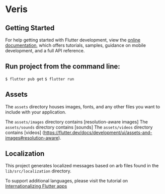 # Veris

## Getting Started

For help getting started with Flutter development, view the
[online documentation](https://flutter.dev/docs), which offers tutorials,
samples, guidance on mobile development, and a full API reference.

## Run project from the command line:
`$ flutter pub get`
`$ flutter run`

## Assets

The `assets` directory houses images, fonts, and any other files you want to
include with your application.

The `assets/images` directory contains [resolution-aware images]
The `assets/sounds` directory contains [sounds]
The `assets/videos` directory contains [videos]
(https://flutter.dev/docs/development/ui/assets-and-images#resolution-aware).

## Localization

This project generates localized messages based on arb files found in
the `lib/src/localization` directory.

To support additional languages, please visit the tutorial on
[Internationalizing Flutter
apps](https://flutter.dev/docs/development/accessibility-and-localization/internationalization)
